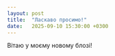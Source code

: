 ```yaml
---
layout: post
title:  "Ласкаво просимо!"
date:   2025-09-10 15:30:00 +0300
---
```


Вітаю у моєму новому блозі!